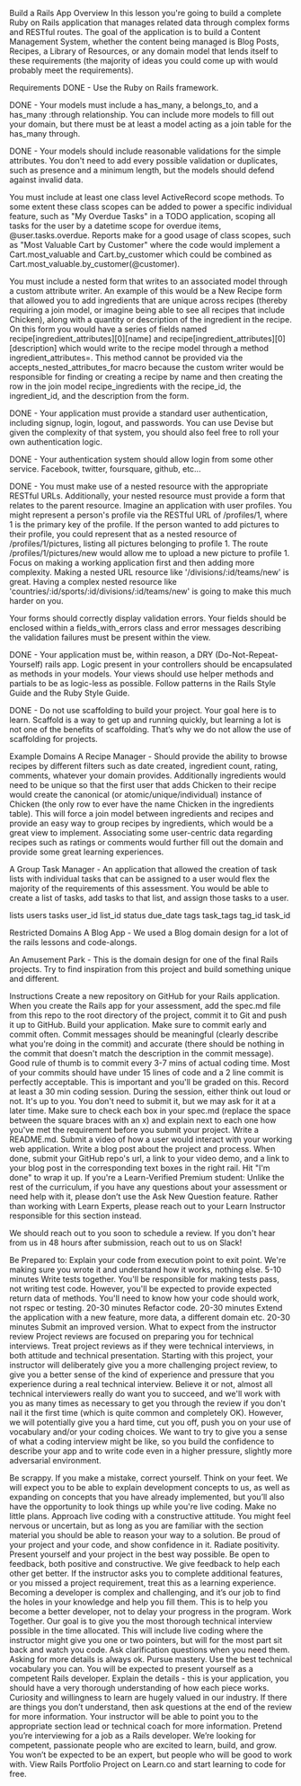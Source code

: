 Build a Rails App
Overview
In this lesson you're going to build a complete Ruby on Rails application that manages related data through complex forms and RESTful routes. The goal of the application is to build a Content Management System, whether the content being managed is Blog Posts, Recipes, a Library of Resources, or any domain model that lends itself to these requirements (the majority of ideas you could come up with would probably meet the requirements).

Requirements
DONE - Use the Ruby on Rails framework.

DONE - Your models must include a has_many, a belongs_to, and a has_many :through relationship. You can include more models to fill out your domain, but there must be at least a model acting as a join table for the has_many through.

DONE - Your models should include reasonable validations for the simple attributes. You don't need to add every possible validation or duplicates, such as presence and a minimum length, but the models should defend against invalid data.

You must include at least one class level ActiveRecord scope methods. To some extent these class scopes can be added to power a specific individual feature, such as "My Overdue Tasks" in a TODO application, scoping all tasks for the user by a datetime scope for overdue items, @user.tasks.overdue. Reports make for a good usage of class scopes, such as "Most Valuable Cart by Customer" where the code would implement a Cart.most_valuable and Cart.by_customer which could be combined as Cart.most_valuable.by_customer(@customer).

You must include a nested form that writes to an associated model through a custom attribute writer. An example of this would be a New Recipe form that allowed you to add ingredients that are unique across recipes (thereby requiring a join model, or imagine being able to see all recipes that include Chicken), along with a quantity or description of the ingredient in the recipe. On this form you would have a series of fields named recipe[ingredient_attributes][0][name] and recipe[ingredient_attributes][0][description] which would write to the recipe model through a method ingredient_attributes=. This method cannot be provided via the accepts_nested_attributes_for macro because the custom writer would be responsible for finding or creating a recipe by name and then creating the row in the join model recipe_ingredients with the recipe_id, the ingredient_id, and the description from the form.

DONE - Your application must provide a standard user authentication, including signup, login, logout, and passwords. You can use Devise but given the complexity of that system, you should also feel free to roll your own authentication logic.

DONE - Your authentication system should allow login from some other service. Facebook, twitter, foursquare, github, etc...

DONE - You must make use of a nested resource with the appropriate RESTful URLs. Additionally, your nested resource must provide a form that relates to the parent resource. Imagine an application with user profiles. You might represent a person's profile via the RESTful URL of /profiles/1, where 1 is the primary key of the profile. If the person wanted to add pictures to their profile, you could represent that as a nested resource of /profiles/1/pictures, listing all pictures belonging to profile 1. The route /profiles/1/pictures/new would allow me to upload a new picture to profile 1. Focus on making a working application first and then adding more complexity. Making a nested URL resource like '/divisions/:id/teams/new' is great. Having a complex nested resource like 'countries/:id/sports/:id/divisions/:id/teams/new' is going to make this much harder on you.

Your forms should correctly display validation errors. Your fields should be enclosed within a fields_with_errors class and error messages describing the validation failures must be present within the view.

DONE - Your application must be, within reason, a DRY (Do-Not-Repeat-Yourself) rails app. Logic present in your controllers should be encapsulated as methods in your models. Your views should use helper methods and partials to be as logic-less as possible. Follow patterns in the Rails Style Guide and the Ruby Style Guide.

DONE - Do not use scaffolding to build your project. Your goal here is to learn. Scaffold is a way to get up and running quickly, but learning a lot is not one of the benefits of scaffolding. That’s why we do not allow the use of scaffolding for projects.

Example Domains
A Recipe Manager - Should provide the ability to browse recipes by different filters such as date created, ingredient count, rating, comments, whatever your domain provides. Additionally ingredients would need to be unique so that the first user that adds Chicken to their recipe would create the canonical (or atomic/unique/individual) instance of Chicken (the only row to ever have the name Chicken in the ingredients table). This will force a join model between ingredients and recipes and provide an easy way to group recipes by ingredients, which would be a great view to implement. Associating some user-centric data regarding recipes such as ratings or comments would further fill out the domain and provide some great learning experiences.

A Group Task Manager - An application that allowed the creation of task lists with individual tasks that can be assigned to a user would flex the majority of the requirements of this assessment. You would be able to create a list of tasks, add tasks to that list, and assign those tasks to a user.

lists users tasks user_id list_id status due_date tags task_tags tag_id task_id

Restricted Domains
A Blog App - We used a Blog domain design for a lot of the rails lessons and code-alongs.

An Amusement Park - This is the domain design for one of the final Rails projects. Try to find inspiration from this project and build something unique and different.

Instructions
Create a new repository on GitHub for your Rails application.
When you create the Rails app for your assessment, add the spec.md file from this repo to the root directory of the project, commit it to Git and push it up to GitHub.
Build your application. Make sure to commit early and commit often. Commit messages should be meaningful (clearly describe what you're doing in the commit) and accurate (there should be nothing in the commit that doesn't match the description in the commit message). Good rule of thumb is to commit every 3-7 mins of actual coding time. Most of your commits should have under 15 lines of code and a 2 line commit is perfectly acceptable. This is important and you'll be graded on this.
Record at least a 30 min coding session. During the session, either think out loud or not. It's up to you. You don't need to submit it, but we may ask for it at a later time.
Make sure to check each box in your spec.md (replace the space between the square braces with an x) and explain next to each one how you've met the requirement before you submit your project.
Write a README.md.
Submit a video of how a user would interact with your working web application.
Write a blog post about the project and process.
When done, submit your GitHub repo's url, a link to your video demo, and a link to your blog post in the corresponding text boxes in the right rail. Hit "I'm done" to wrap it up.
If you're a Learn-Verified Premium student:
Unlike the rest of the curriculum, if you have any questions about your assessment or need help with it, please don’t use the Ask New Question feature. Rather than working with Learn Experts, please reach out to your Learn Instructor responsible for this section instead.

We should reach out to you soon to schedule a review. If you don't hear from us in 48 hours after submission, reach out to us on Slack!

Be Prepared to:
Explain your code from execution point to exit point. We're making sure you wrote it and understand how it works, nothing else. 5-10 minutes
Write tests together. You'll be responsible for making tests pass, not writing test code. However, you'll be expected to provide expected return data of methods. You'll need to know how your code should work, not rspec or testing. 20-30 minutes
Refactor code. 20-30 minutes
Extend the application with a new feature, more data, a different domain etc. 20-30 minutes
Submit an improved version.
What to expect from the instructor review
Project reviews are focused on preparing you for technical interviews. Treat project reviews as if they were technical interviews, in both attitude and technical presentation. Starting with this project, your instructor will deliberately give you a more challenging project review, to give you a better sense of the kind of experience and pressure that you experience during a real technical interview. Believe it or not, almost all technical interviewers really do want you to succeed, and we'll work with you as many times as necessary to get you through the review if you don't nail it the first time (which is quite common and completely OK). However, we will potentially give you a hard time, cut you off, push you on your use of vocabulary and/or your coding choices. We want to try to give you a sense of what a coding interview might be like, so you build the confidence to describe your app and to write code even in a higher pressure, slightly more adversarial environment.

Be scrappy.
If you make a mistake, correct yourself.
Think on your feet. We will expect you to be able to explain development concepts to us, as well as expanding on concepts that you have already implemented, but you’ll also have the opportunity to look things up while you're live coding.
Make no little plans.
Approach live coding with a constructive attitude. You might feel nervous or uncertain, but as long as you are familiar with the section material you should be able to reason your way to a solution.
Be proud of your project and your code, and show confidence in it.
Radiate positivity.
Present yourself and your project in the best way possible.
Be open to feedback, both positive and constructive. We give feedback to help each other get better.
If the instructor asks you to complete additional features, or you missed a project requirement, treat this as a learning experience. Becoming a developer is complex and challenging, and it’s our job to find the holes in your knowledge and help you fill them. This is to help you become a better developer, not to delay your progress in the program.
Work Together.
Our goal is to give you the most thorough technical interview possible in the time allocated. This will include live coding where the instructor might give you one or two pointers, but will for the most part sit back and watch you code.
Ask clarification questions when you need them. Asking for more details is always ok.
Pursue mastery.
Use the best technical vocabulary you can. You will be expected to present yourself as a competent Rails developer.
Explain the details - this is your application, you should have a very thorough understanding of how each piece works.
Curiosity and willingness to learn are hugely valued in our industry. If there are things you don’t understand, then ask questions at the end of the review for more information. Your instructor will be able to point you to the appropriate section lead or technical coach for more information.
Pretend you’re interviewing for a job as a Rails developer. We’re looking for competent, passionate people who are excited to learn, build, and grow. You won’t be expected to be an expert, but people who will be good to work with.
View Rails Portfolio Project on Learn.co and start learning to code for free.
